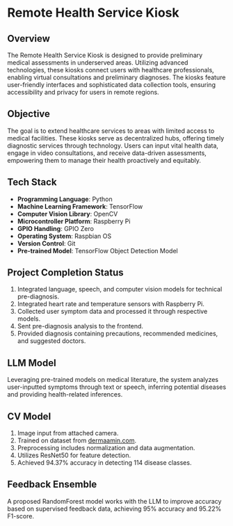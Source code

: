# Remote Health Service Kiosk

## Overview
The Remote Health Service Kiosk is designed to provide preliminary medical assessments in underserved areas. Utilizing advanced technologies, these kiosks connect users with healthcare professionals, enabling virtual consultations and preliminary diagnoses. The kiosks feature user-friendly interfaces and sophisticated data collection tools, ensuring accessibility and privacy for users in remote regions.

## Objective
The goal is to extend healthcare services to areas with limited access to medical facilities. These kiosks serve as decentralized hubs, offering timely diagnostic services through technology. Users can input vital health data, engage in video consultations, and receive data-driven assessments, empowering them to manage their health proactively and equitably.

## Tech Stack
- **Programming Language**: Python
- **Machine Learning Framework**: TensorFlow
- **Computer Vision Library**: OpenCV
- **Microcontroller Platform**: Raspberry Pi
- **GPIO Handling**: GPIO Zero
- **Operating System**: Raspbian OS
- **Version Control**: Git
- **Pre-trained Model**: TensorFlow Object Detection Model

## Project Completion Status
1. Integrated language, speech, and computer vision models for technical pre-diagnosis.
2. Integrated heart rate and temperature sensors with Raspberry Pi.
3. Collected user symptom data and processed it through respective models.
4. Sent pre-diagnosis analysis to the frontend.
5. Provided diagnosis containing precautions, recommended medicines, and suggested doctors.

## LLM Model
Leveraging pre-trained models on medical literature, the system analyzes user-inputted symptoms through text or speech, inferring potential diseases and providing health-related inferences.

## CV Model
1. Image input from attached camera.
2. Trained on dataset from [dermaamin.com](https://www.dermaamin.com/site/).
3. Preprocessing includes normalization and data augmentation.
4. Utilizes ResNet50 for feature detection.
5. Achieved 94.37% accuracy in detecting 114 disease classes.

## Feedback Ensemble
A proposed RandomForest model works with the LLM to improve accuracy based on supervised feedback data, achieving 95% accuracy and 95.22% F1-score.

